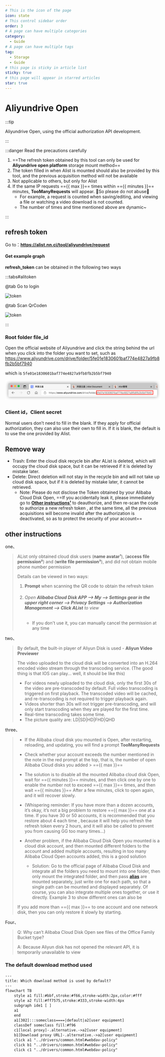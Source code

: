 ```yaml
---
# This is the icon of the page
icon: state
# This control sidebar order
order: 3
# A page can have multiple categories
category:
  - Guide
# A page can have multiple tags
tag:
  - Storage
  - Guide
# this page is sticky in article list
sticky: true
# this page will appear in starred articles
star: true
---
```


# Aliyundrive Open

:::tip

Aliyundrive Open, using the official authorization API development.

:::

<script setup lang="ts">
import { ref } from "vue";
const minutes = ref<string|number>("unknown")
const max = ref<string|number>("unknown")
const getLimit = async ()=>{
  const resp = await fetch("https://api.nn.ci/alist/ali_open/limit")
  const res = await resp.json()
  minutes.value = res.minutes
  max.value = res.max
}
typeof fetch !== "undefined" && getLimit()
</script>

:::danger Read the precautions carefully

1.  ==The refresh token obtained by this tool can only be used for **Aliyundrive open platform** storage mount method== 
2. The token filled in when Alist is mounted should also be provided by this tool, and the previous acquisition method will not be available
3. Not applicable to others, but only for Alist
4. If the same IP requests =={{ max }}== times within =={{ minutes }}== minutes, **TooManyRequests** will appear. :no_entry_sign:So please do not abuse:no_entry_sign:
    - For example, a request is counted when saving/editing, and viewing a file or watching a video download is not counted.
    - The number of times and time mentioned above are dynamic~

:::

## refresh token

Go to：**https://alist.nn.ci/tool/aliyundrive/request**

#### Get example graph

**refresh_token** can be obtained in the following two ways

:::tabs#alitoken

@tab Go to login

![token](/img/drivers/aliyun/token1.png)

@tab Scan QrCoden

![token](/img/drivers/aliyun/token2.png)

:::



### Root folder file_id

Open the official website of Aliyundrive and click the string behind the url when you click into the folder you want to set, such as https://www.aliyundrive.com/drive/folder/5fe01e1830601baf774e4827a9fb8fb2b5bf7940

which is `5fe01e1830601baf774e4827a9fb8fb2b5bf7940`

![file_id](/img/drivers/aliyundrive.png)



### Client id，Client secret

Normal users don’t need to fill in the blank. If they apply for official authorization, they can also use their own to fill in. If it is blank, the default is to use the one provided by Alist.



## Remove way

- Trash: Enter the cloud disk recycle bin after AList is deleted, which will occupy the cloud disk space, but it can be retrieved if it is deleted by mistake later.
- Delete: Direct deletion will not stay in the recycle bin and will not take up cloud disk space, but if it is deleted by mistake later, it cannot be retrieved.
  - Note: Please do not disclose the Token obtained by your Alibaba Cloud Disk Open, ==If you accidentally leak it, please immediately go to [**Other instructions¹**](#Open%20Alibaba%20Cloud%20Disk%20APP%20-->%20My%20-->%20Settings%20gear%20in%20the%20upper%20right%20corner%20-->%20Privacy%20Settings%20-->%20Authorization%20Management%20-->%20Click%20AList%20to%20view) to deauthorize, and then re-scan the code to authorize a new refresh token , at the same time, all the previous acquisitions will become invalid after the authorization is deactivated, so as to protect the security of your account== 




## other instructions

one、

> AList only obtained cloud disk users (**name avatar¹**), (**access file permission²**) and (**write file permission³**), and did not obtain mobile phone number permission
>
> Details can be viewed in two ways:
>
> 1. **Prompt** when scanning the QR code to obtain the refresh token
> 2. ###### Open **Alibaba Cloud Disk APP --> My --> Settings gear in the upper right corner --> Privacy Settings --> Authorization Management --> Click AList** to view
>     
>     - If you don't use it, you can manually cancel the permission at any time

two、

>By default, the built-in player of Aliyun Disk is used - **Aliyun Video Previewer**
>
>The video uploaded to the cloud disk will be converted into an H.264 encoded video stream through the transcoding service. (The good thing is that IOS can play... well, it should be like this)
>
>- For videos newly uploaded to the cloud disk, only the first 30s of the video are pre-transcoded by default. Full video transcoding is triggered on first playback. The transcoded video will be cached, and re-transcoding is not required to trigger playback again.
>- Videos shorter than 30s will not trigger pre-transcoding, and will only start transcoding when they are played for the first time.
>- Real-time transcoding takes some time.
>- The picture quality are: LD|SD|HD|FHD|QHD

three、

> - If the Alibaba cloud disk you mounted is Open, after restarting, reloading, and updating, you will find a prompt **TooManyRequests**
>
> - Check whether your account exceeds the number mentioned in the note in the red prompt at the top, that is, the number of open Alibaba Cloud disks you added > =={{ max }}==
>
> - The solution is to disable all the mounted Alibaba cloud disk Open, wait for =={{ minutes }}== minutes, and then click one by one to enable the number not to exceed =={{ max }}== times, and then wait =={{ minutes }}== After a few minutes, click to open again, and it will recover slowly.
>  - (Whispering reminder: If you have more than a dozen accounts, it’s okay, it’s not a big problem to restore =={{ max }}== one at a time. If you have 30 or 50 accounts, it is recommended that you restore about 4 each time , because it will help you refresh the refresh token every 2 hours, and it will also be called to prevent you from causing GG too many times...)
> 
>
> 
>- Another problem, if the Alibaba Cloud Disk Open you mounted is a cloud disk account, and then mounted different folders to the account and added multiple accounts, resulting in too many Alibaba Cloud Open accounts added, this is a good solution
>   - Solution: Go to the official page of Alibaba Cloud Disk and integrate all the folders you need to mount into one folder, then only mount the integrated folder, and then pass [**alias**](../advanced/alias.md) are mounted separately, just write one for each path, so that a single path can be mounted and displayed separately. Of course, you can also integrate multiple ones together, or use it directly. Example 3 to show different ones can also be
>
> 
>
> If you add more than =={{ max }}== to one account and one network disk, then you can only restore it slowly by starting.

Four、

>Q: Why can’t Alibaba Cloud Disk Open see files of the Office Family Bucket type?
>
>A: Because Aliyun disk has not opened the relevant API, it is temporarily unavailable to view


### The default download method used

```mermaid
---
title: Which download method is used by default?
---
flowchart TB
    style a1 fill:#bbf,stroke:#f66,stroke-width:2px,color:#fff
    style a2 fill:#ff7575,stroke:#333,stroke-width:4px
    subgraph ide1 [ ]
    a1
    end
    a1[302]:::someclass====|default|a2[user equipment]
    classDef someclass fill:#f96
    c1[local proxy]-.alternative.->a2[user equipment]
    b1[Download proxy URL]-.alternative.->a2[user equipment]
    click a1 "../drivers/common.html#webdav-policy"
    click b1 "../drivers/common.html#webdav-policy"
    click c1 "../drivers/common.html#webdav-policy"
```
